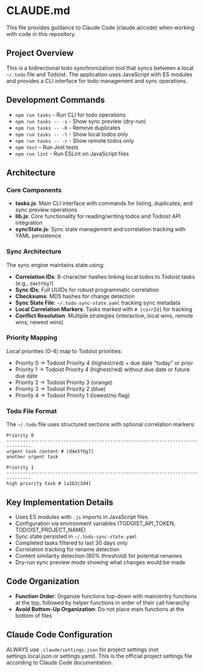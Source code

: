 # CLAUDE.md

This file provides guidance to Claude Code (claude.ai/code) when working with code in this repository.

## Project Overview

This is a bidirectional todo synchronization tool that syncs between a local `~/.todo` file and Todoist. The application uses JavaScript with ES modules and provides a CLI interface for todo management and sync operations.

## Development Commands

- `npm run tasks` - Run CLI for todo operations
- `npm run tasks -- -s` - Show sync preview (dry-run)
- `npm run tasks -- -R` - Remove duplicates
- `npm run tasks -- -l` - Show local todos only
- `npm run tasks -- -r` - Show remote todos only
- `npm test` - Run Jest tests  
- `npm run lint` - Run ESLint on JavaScript files

## Architecture

### Core Components

- **tasks.js**: Main CLI interface with commands for listing, duplicates, and sync preview operations
- **lib.js**: Core functionality for reading/writing todos and Todoist API integration  
- **syncState.js**: Sync state management and correlation tracking with YAML persistence

### Sync Architecture

The sync engine maintains state using:
- **Correlation IDs**: 8-character hashes linking local todos to Todoist tasks (e.g., `d4e5f6g7`)
- **Sync IDs**: Full UUIDs for robust programmatic correlation
- **Checksums**: MD5 hashes for change detection  
- **Sync State File**: `~/.todo-sync-state.yaml` tracking sync metadata
- **Local Correlation Markers**: Tasks marked with `# [corrId]` for tracking
- **Conflict Resolution**: Multiple strategies (interactive, local wins, remote wins, newest wins)

### Priority Mapping

Local priorities (0-4) map to Todoist priorities:
- Priority 0 → Todoist Priority 4 (highest/red) + due date "today" or prior
- Priority 1 → Todoist Priority 4 (highest/red) without due date or future due date
- Priority 2 → Todoist Priority 3 (orange)
- Priority 3 → Todoist Priority 2 (blue)
- Priority 4 → Todoist Priority 1 (lowest/no flag)

### Todo File Format

The `~/.todo` file uses structured sections with optional correlation markers:
```
Priority 0
-------------------------------------------------------------------------------
urgent task content # [d4e5f6g7]
another urgent task

Priority 1
-------------------------------------------------------------------------------
high priority task # [a1b2c3d4]
```

## Key Implementation Details

- Uses ES modules with `.js` imports in JavaScript files
- Configuration via environment variables (TODOIST_API_TOKEN, TODOIST_PROJECT_NAME)
- Sync state persisted in `~/.todo-sync-state.yaml`
- Completed tasks filtered to last 30 days only
- Correlation tracking for rename detection
- Content similarity detection (80% threshold) for potential renames
- Dry-run sync preview mode showing what changes would be made

## Code Organization

- **Function Order**: Organize functions top-down with main/entry functions at the top, followed by helper functions in order of their call hierarchy
- **Avoid Bottom-Up Organization**: Do not place main functions at the bottom of files

## Claude Code Configuration

ALWAYS use `.claude/settings.json` for project settings (not settings.local.json or settings.yaml).
This is the official project settings file according to Claude Code documentation.